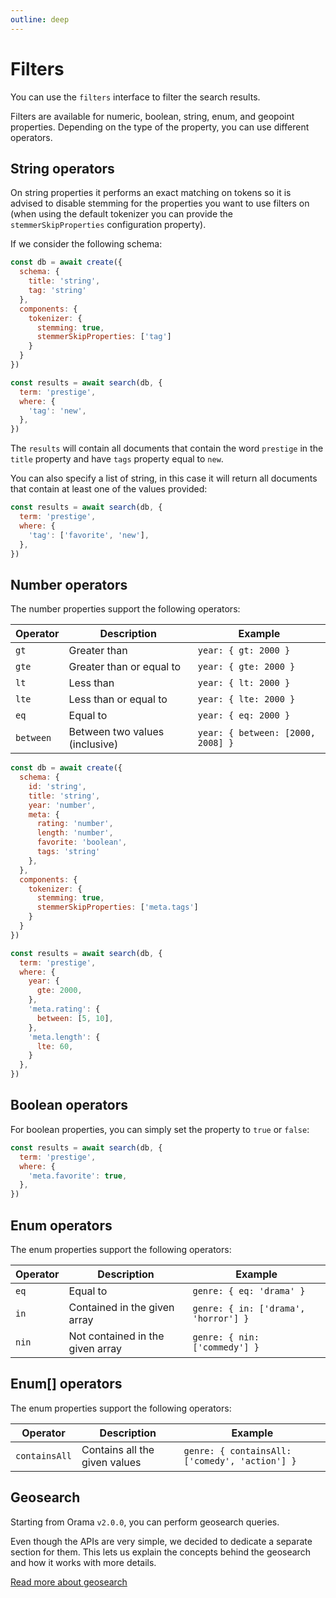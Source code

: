 ```yaml
---
outline: deep
---
```


# Filters

You can use the `filters` interface to filter the search results.

Filters are available for numeric, boolean, string, enum, and geopoint properties.
Depending on the type of the property, you can use different operators.

## String operators

On string properties it performs an exact matching on tokens so it is advised to disable stemming for the properties
you want to use filters on (when using the default tokenizer you can provide the `stemmerSkipProperties` configuration property).

If we consider the following schema:

```javascript copy
const db = await create({
  schema: {
    title: 'string',
    tag: 'string'
  },
  components: {
    tokenizer: {
      stemming: true,
      stemmerSkipProperties: ['tag']
    }
  }
})

const results = await search(db, {
  term: 'prestige',
  where: {
    'tag': 'new',
  },
})
```

The `results` will contain all documents that contain the word `prestige` in the `title` property and have `tags` property equal to `new`.

You can also specify a list of string, in this case it will return all documents that contain at least one of the values provided:

```javascript copy
const results = await search(db, {
  term: 'prestige',
  where: {
    'tag': ['favorite', 'new'],
  },
})
```

## Number operators

The number properties support the following operators:

| Operator  | Description                    | Example                           |
| --------- | ------------------------------ | --------------------------------- |
| `gt`      | Greater than                   | `year: { gt: 2000 }`              |
| `gte`     | Greater than or equal to       | `year: { gte: 2000 }`             |
| `lt`      | Less than                      | `year: { lt: 2000 }`              |
| `lte`     | Less than or equal to          | `year: { lte: 2000 }`             |
| `eq`      | Equal to                       | `year: { eq: 2000 }`              |
| `between` | Between two values (inclusive) | `year: { between: [2000, 2008] }` |


```javascript copy
const db = await create({
  schema: {
    id: 'string',
    title: 'string',
    year: 'number',
    meta: {
      rating: 'number',
      length: 'number',
      favorite: 'boolean',
      tags: 'string'
    },
  },
  components: {
    tokenizer: {
      stemming: true,
      stemmerSkipProperties: ['meta.tags']
    }
  }
})

const results = await search(db, {
  term: 'prestige',
  where: {
    year: {
      gte: 2000,
    },
    'meta.rating': {
      between: [5, 10],
    },
    'meta.length': {
      lte: 60,
    }
  },
})
```

## Boolean operators

For boolean properties, you can simply set the property to `true` or `false`:

```javascript copy
const results = await search(db, {
  term: 'prestige',
  where: {
    'meta.favorite': true,
  },
})
```

## Enum operators

The enum properties support the following operators:

| Operator  | Description                        | Example                                 |
| --------- | ------------------------------     | ---------------------------------       |
| `eq`      | Equal to                           | `genre: { eq: 'drama' }`                |
| `in`      | Contained in the given array       | `genre: { in: ['drama', 'horror'] }`    |
| `nin`     | Not contained in the given array   | `genre: { nin: ['commedy'] }`           |


## Enum[] operators

The enum properties support the following operators:

| Operator           | Description                             | Example                                            |
| ---------          | ------------------------------          | ---------------------------------                  |
| `containsAll`      | Contains all the given values           | `genre: { containsAll: ['comedy', 'action'] }`     |

## Geosearch

Starting from Orama `v2.0.0`, you can perform geosearch queries.

Even though the APIs are very simple, we decided to dedicate a separate section for them. This lets us explain the concepts behind the geosearch and how it works with more details.

[Read more about geosearch](/open-source/usage/search/geosearch)